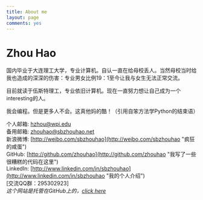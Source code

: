 ```yaml
---
title: About me
layout: page
comments: yes
---
```

  
# Zhou Hao      
国内毕业于大连理工大学，专业计算机。自认一直在给母校丢人。当然母校当时给我也造成的深深的伤害：专业男女比例19：1至今让我与女生无法正常交流。      
       
目前就读于伍斯特理工，专业依旧计算机。现在一直努力想让自己成为一个interesting的人。   
       
我会编程。但是更多人不会。这真他妈的酷！（引用自笨方法学Python的结束语）      

个人邮箱: [hzhou@wpi.edu](mailto:hzhou@wpi.edu "Send Me Email, and I can reply you in 5 Min")    
备用邮箱: [zhouhao@sbzhouhao.net](mailto:zhouhao@sbzhouhao.net "Yeah, I do not always check this.")     
新浪微博: [http://weibo.com/sbzhouhao](http://weibo.com/sbzhouhao "疯狂的咸蛋")       
GitHub:   [http://github.com/zhouhao](http://github.com/zhouhao "我写了一些很糟糕的代码在这里")       
LinkedIn: [http://www.linkedin.com/in/sbzhouhao](http://www.linkedin.com/in/sbzhouhao "我的个人介绍")     
[交流QQ群：295302923]     
*这个网站是托管在GitHub上的，[click here](https://github.com/zhouhao/zhouhao.github.io "find the code")*

<!--<iframe width="600" height="500" class="share_self"  frameborder="0" scrolling="no" src="http://widget.weibo.com/weiboshow/index.php?language=&width=600&height=500&fansRow=1&ptype=1&speed=0&skin=1&isTitle=1&noborder=1&isWeibo=1&isFans=1&uid=2184854490&verifier=72498178&dpc=1"></iframe>     
-->
